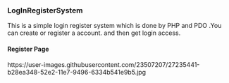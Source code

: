 <h3>LogInRegisterSystem</h3>

<p>This is a simple login register system which is done by PHP and PDO .You can create or register a account. 
and then get login access.
</p>
<h4>Register Page</h4>
https://user-images.githubusercontent.com/23507207/27235441-b28ea348-52e2-11e7-9496-6334b541e9b5.jpg
